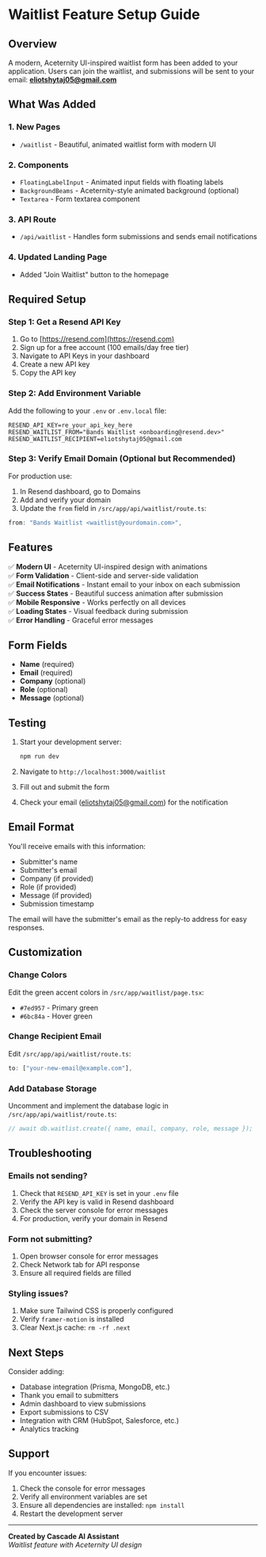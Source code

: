 # Waitlist Feature Setup Guide

## Overview
A modern, Aceternity UI-inspired waitlist form has been added to your application. Users can join the waitlist, and submissions will be sent to your email: **eliotshytaj05@gmail.com**

## What Was Added

### 1. **New Pages**
- `/waitlist` - Beautiful, animated waitlist form with modern UI

### 2. **Components**
- `FloatingLabelInput` - Animated input fields with floating labels
- `BackgroundBeams` - Aceternity-style animated background (optional)
- `Textarea` - Form textarea component

### 3. **API Route**
- `/api/waitlist` - Handles form submissions and sends email notifications

### 4. **Updated Landing Page**
- Added "Join Waitlist" button to the homepage

## Required Setup

### Step 1: Get a Resend API Key

1. Go to [https://resend.com](https://resend.com)
2. Sign up for a free account (100 emails/day free tier)
3. Navigate to API Keys in your dashboard
4. Create a new API key
5. Copy the API key

### Step 2: Add Environment Variable

Add the following to your `.env` or `.env.local` file:

```env
RESEND_API_KEY=re_your_api_key_here
RESEND_WAITLIST_FROM="Bands Waitlist <onboarding@resend.dev>"
RESEND_WAITLIST_RECIPIENT=eliotshytaj05@gmail.com
```

### Step 3: Verify Email Domain (Optional but Recommended)

For production use:
1. In Resend dashboard, go to Domains
2. Add and verify your domain
3. Update the `from` field in `/src/app/api/waitlist/route.ts`:

```typescript
from: "Bands Waitlist <waitlist@yourdomain.com>",
```

## Features

✅ **Modern UI** - Aceternity UI-inspired design with animations  
✅ **Form Validation** - Client-side and server-side validation  
✅ **Email Notifications** - Instant email to your inbox on each submission  
✅ **Success States** - Beautiful success animation after submission  
✅ **Mobile Responsive** - Works perfectly on all devices  
✅ **Loading States** - Visual feedback during submission  
✅ **Error Handling** - Graceful error messages  

## Form Fields

- **Name** (required)
- **Email** (required)
- **Company** (optional)
- **Role** (optional)
- **Message** (optional)

## Testing

1. Start your development server:
   ```bash
   npm run dev
   ```

2. Navigate to `http://localhost:3000/waitlist`

3. Fill out and submit the form

4. Check your email (eliotshytaj05@gmail.com) for the notification

## Email Format

You'll receive emails with this information:
- Submitter's name
- Submitter's email
- Company (if provided)
- Role (if provided)
- Message (if provided)
- Submission timestamp

The email will have the submitter's email as the reply-to address for easy responses.

## Customization

### Change Colors
Edit the green accent colors in `/src/app/waitlist/page.tsx`:
- `#7ed957` - Primary green
- `#6bc84a` - Hover green

### Change Recipient Email
Edit `/src/app/api/waitlist/route.ts`:
```typescript
to: ["your-new-email@example.com"],
```

### Add Database Storage
Uncomment and implement the database logic in `/src/app/api/waitlist/route.ts`:
```typescript
// await db.waitlist.create({ name, email, company, role, message });
```

## Troubleshooting

### Emails not sending?
1. Check that `RESEND_API_KEY` is set in your `.env` file
2. Verify the API key is valid in Resend dashboard
3. Check the server console for error messages
4. For production, verify your domain in Resend

### Form not submitting?
1. Open browser console for error messages
2. Check Network tab for API response
3. Ensure all required fields are filled

### Styling issues?
1. Make sure Tailwind CSS is properly configured
2. Verify `framer-motion` is installed
3. Clear Next.js cache: `rm -rf .next`

## Next Steps

Consider adding:
- Database integration (Prisma, MongoDB, etc.)
- Thank you email to submitters
- Admin dashboard to view submissions
- Export submissions to CSV
- Integration with CRM (HubSpot, Salesforce, etc.)
- Analytics tracking

## Support

If you encounter issues:
1. Check the console for error messages
2. Verify all environment variables are set
3. Ensure all dependencies are installed: `npm install`
4. Restart the development server

---

**Created by Cascade AI Assistant**  
*Waitlist feature with Aceternity UI design*
